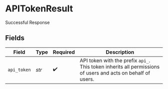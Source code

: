 # APITokenResult

Successful Response


## Fields

| Field                                                                                                       | Type                                                                                                        | Required                                                                                                    | Description                                                                                                 |
| ----------------------------------------------------------------------------------------------------------- | ----------------------------------------------------------------------------------------------------------- | ----------------------------------------------------------------------------------------------------------- | ----------------------------------------------------------------------------------------------------------- |
| `api_token`                                                                                                 | *str*                                                                                                       | :heavy_check_mark:                                                                                          | API token with the prefix `api_`. This token inherits all permissions of users and acts on behalf of users. |